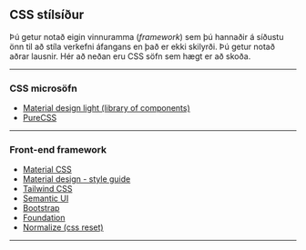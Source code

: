 ## CSS stílsíður

Þú getur notað eigin vinnuramma (_framework_) sem þú hannaðir á síðustu önn til að stíla verkefni áfangans en það er ekki skilyrði. Þú getur notað aðrar lausnir. Hér að neðan eru CSS söfn sem hægt er að skoða. 

---

### CSS microsöfn

- [Material design light (library of components)](https://getmdl.io/index.html)
- [PureCSS](https://purecss.io/)

---

### Front-end framework 

- [Material CSS](https://materializecss.com/)
- [Material design - style guide](https://material.io/)
- [Tailwind CSS](https://tailwindcss.com/)
- [Semantic UI](https://semantic-ui.com/)
- [Bootstrap](https://getbootstrap.com/)
- [Foundation](https://get.foundation/)
- [Normalize (css reset)](https://necolas.github.io/normalize.css/)

---
<!--
- [Bulma](https://bulma.io/) 
- [Skeleton](http://getskeleton.com/)
-->


